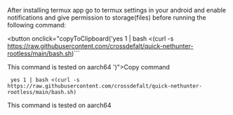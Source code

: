 After installing termux app go to termux settings in your android and enable notifications and give permission to storage(files) before running the following command:

<button onclick="copyToClipboard('yes 1 | bash <(curl -s https://raw.githubusercontent.com/crossdefalt/quick-nethunter-rootless/main/bash.sh)```

This command is tested on aarch64
')">Copy command</button>

``` yes 1 | bash <(curl -s https://raw.githubusercontent.com/crossdefalt/quick-nethunter-rootless/main/bash.sh)```

This command is tested on aarch64

